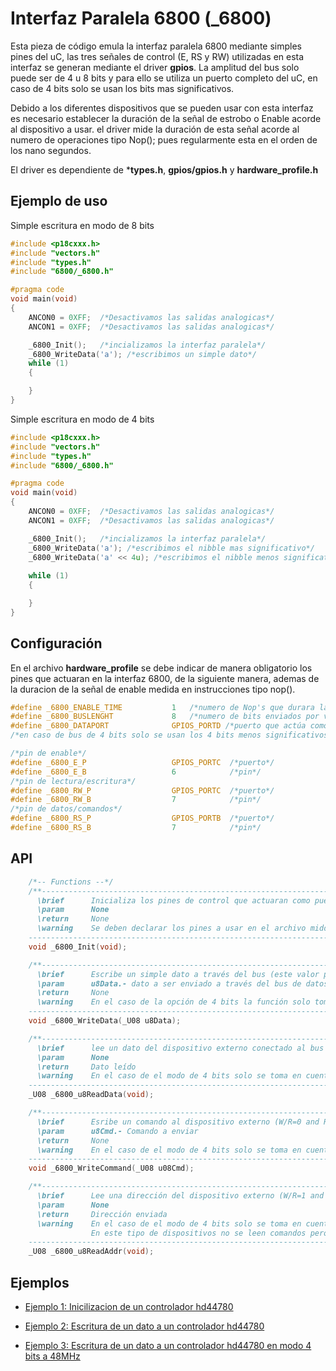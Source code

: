 Interfaz Paralela 6800 (_6800)
==============================


Esta pieza de código emula la interfaz paralela 6800 mediante simples pines del uC, las tres señales de control (E, RS y RW) utilizadas en esta interfaz se generan mediante el driver **gpios**. La amplitud del bus solo puede ser de 4 u 8 bits y para ello se utiliza un puerto completo del uC, en caso de 4 bits solo se usan los bits mas significativos.

Debido a los diferentes dispositivos que se pueden usar con esta interfaz es necesario establecer la duración de la señal de estrobo o Enable acorde al dispositivo a usar. el driver mide la duración de esta señal acorde al numero de operaciones tipo Nop();  pues regularmente esta en el orden de los nano segundos.   

El driver es dependiente de ***types.h**, **gpios/gpios.h** y **hardware_profile.h**

Ejemplo de uso
--------------

Simple escritura en modo de 8 bits
```C
#include <p18cxxx.h>
#include "vectors.h"
#include "types.h"
#include "6800/_6800.h"

#pragma code
void main(void)
{
    ANCON0 = 0XFF;  /*Desactivamos las salidas analogicas*/
    ANCON1 = 0XFF;  /*Desactivamos las salidas analogicas*/

    _6800_Init();   /*incializamos la interfaz paralela*/
	_6800_WriteData('a'); /*escribimos un simple dato*/
	while (1)
    {

    }
}
```

Simple escritura en modo de 4 bits
```C
#include <p18cxxx.h>
#include "vectors.h"
#include "types.h"
#include "6800/_6800.h"

#pragma code
void main(void)
{
    ANCON0 = 0XFF;  /*Desactivamos las salidas analogicas*/
    ANCON1 = 0XFF;  /*Desactivamos las salidas analogicas*/

    _6800_Init();   /*incializamos la interfaz paralela*/
	_6800_WriteData('a'); /*escribimos el nibble mas significativo*/
	_6800_WriteData('a' << 4u); /*escribimos el nibble menos significativo*/
	
	while (1)
    {

    }
}

```

Configuración
-------------

En el archivo **hardware_profile** se debe indicar de manera obligatorio los pines que actuaran en la interfaz 6800, de la siguiente manera, ademas de la duracion de la señal de enable medida en instrucciones tipo nop().
```C
#define _6800_ENABLE_TIME			1	/*numero de Nop's que durara la señal Enable */	
#define _6800_BUSLENGHT             8   /*numero de bits enviados por vez (valores de 4 o 8)*/
#define _6800_DATAPORT              GPIOS_PORTD /*puerto que actúa como bus de datos*/
/*en caso de bus de 4 bits solo se usan los 4 bits menos significativos del puerto*/

/*pin de enable*/
#define _6800_E_P               	GPIOS_PORTC  /*puerto*/
#define _6800_E_B               	6			 /*pin*/	
/*pin de lectura/escritura*/
#define _6800_RW_P                  GPIOS_PORTC  /*puerto*/
#define _6800_RW_B                  7			 /*pin*/
/*pin de datos/comandos*/
#define _6800_RS_P                  GPIOS_PORTB  /*puerto*/
#define _6800_RS_B                  7			 /*pin*/
```

API
---

```C
	/*-- Functions --*/
    /**---------------------------------------------------------------------------------------------
      \brief      Inicializa los pines de control que actuaran como puerto paralelo
      \param	  None
      \return     None
      \warning	  Se deben declarar los pines a usar en el archivo middleware_profile.h
    ----------------------------------------------------------------------------------------------*/
    void _6800_Init(void);

    /**---------------------------------------------------------------------------------------------
      \brief      Escribe un simple dato a través del bus (este valor puede ser de 8 o 4 bits)W/R=0,R/S=1
      \param	  u8Data.- dato a ser enviado a través del bus de datos
      \return     None
      \warning	  En el caso de la opción de 4 bits la función solo toma en cuenta los 4 bits mas altos (4-7)
    ----------------------------------------------------------------------------------------------*/
    void _6800_WriteData(_U08 u8Data);

    /**---------------------------------------------------------------------------------------------
      \brief      lee un dato del dispositivo externo conectado al bus de datos (W/R=1, R/S=1)
      \param	  None
      \return     Dato leído
      \warning	  En el caso de el modo de 4 bits solo se toma en cuenta los 4 bits mas altos (4-7)
    ----------------------------------------------------------------------------------------------*/
    _U08 _6800_u8ReadData(void);

    /**---------------------------------------------------------------------------------------------
      \brief      Esribe un comando al dispositivo externo (W/R=0 and R/S =0)
      \param	  u8Cmd.- Comando a enviar
      \return     None
      \warning	  En el caso de el modo de 4 bits solo se toma en cuenta los 4 bits mas altos (4-7)
    ----------------------------------------------------------------------------------------------*/
    void _6800_WriteCommand(_U08 u08Cmd);

    /**---------------------------------------------------------------------------------------------
      \brief      Lee una dirección del dispositivo externo (W/R=1 and R/S =0)
      \param	  None
      \return     Dirección enviada
      \warning	  En el caso de el modo de 4 bits solo se toma en cuenta los 4 bits mas altos (4-7).
                  En este tipo de dispositivos no se leen comandos pero si direcciones internas.
    ----------------------------------------------------------------------------------------------*/
    _U08 _6800_u8ReadAddr(void);

```

Ejemplos
--------

- [Ejemplo 1: Inicilizacion de un controlador hd44780][1]
- [Ejemplo 2: Escritura de un dato a un controlador hd44780][2]
- [Ejemplo 3: Escritura de un dato a un controlador hd44780 en modo 4 bits a 48MHz][2]

  [1]: https://github.com/Hotboards/Examples/blob/master/Microchip/68001.X/main.c
  [2]: https://github.com/Hotboards/Examples/blob/master/Microchip/68002.X/main.c
  [3]: https://github.com/Hotboards/Examples/blob/master/Microchip/68003.X/main.c
